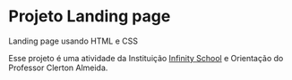 
<!DOCTYPE html>
<html lang="pt-br">
<head>
    <meta charset="UTF-8">
    <meta http-equiv="X-UA-Compatible" content="IE=edge">
    <meta name="viewport" content="width=device-width, initial-scale=1.0">
    <link rel="stylesheet" href="https://cdnjs.cloudflare.com/ajax/libs/font-awesome/4.7.0/css/font-awesome.min.css">
</head>
<body>
    <h1>Projeto Landing page</h1>
    <p>Landing page usando HTML e CSS</p>
    <p>Esse projeto é uma atividade da Instituição <a href="https://infinityschool.com.br/">Infinity School</a>
     e Orientação do Professor Clerton Almeida.<a href="https://github.com/ClertonAlmeida">
     <i class="fa fa-github" style="font-size:36px"></i></p></a>
</body>
</html>
